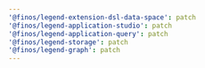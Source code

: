 ```yaml
---
'@finos/legend-extension-dsl-data-space': patch
'@finos/legend-application-studio': patch
'@finos/legend-application-query': patch
'@finos/legend-storage': patch
'@finos/legend-graph': patch
---
```


